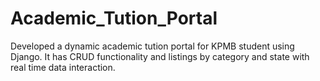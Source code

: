 # Academic_Tution_Portal
Developed a dynamic academic tution portal for KPMB student using Django. It has CRUD functionality and listings by category and state with real time data  interaction.
